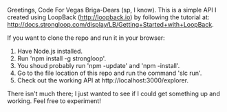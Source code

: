 Greetings, Code For Vegas Briga-Dears (sp, I know). This is a simple API I created using LoopBack (http://loopback.io) by following the tutorial at:
http://docs.strongloop.com/display/LB/Getting+Started+with+LoopBack. 

If you want to clone the repo and run it in your browser:

1. Have Node.js installed.
2. Run 'npm install -g strongloop'.
3. You shoud probably run 'npm -update' and 'npm -install'.
4. Go to the file location of this repo and run the command 'slc run'.
5. Check out the working API at http://localhost:3000/explorer.

There isn't much there; I just wanted to see if I could get something up and working. Feel free to experiment!

